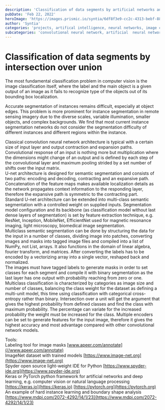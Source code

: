```yaml
---
description: 'Classification of data segments by artificial networks and deep learning'
pubDate: 'Feb 22, 2022'
heroImage: 'https://images.prismic.io/syntia/6df8f3e9-cc2c-4313-bebf-889e7a0f7393_14-00023-g002.png?auto=compress,format'
author: 'Syntia'
categories: 'projects, artifical intelligence, neural networks, image classification'
subcategories: 'convolutional neural network, artificial  neural network'
---
```

# **Classification of data segments by intersection over union**

The most fundamental classification problem in computer vision is the image classification itself, where the label and the main object is a given output of an image as it fails to recognize type of the objects out of its bounding box localization.

Accurate segmentation of instances remains difficult, especially at object edges. This problem is more prominent for instance segmentation in remote sensing imagery due to the diverse scales, variable illumination, smaller objects, and complex backgrounds. We find that most current instance segmentation networks do not consider the segmentation difficulty of different instances and different regions within the instance.

Classical convolution neural network architecture is typical with a certain size of input layer and output contraction and expansion paths. Convolutional response of an input is nothing more but multiplication where the dimensions might change of an output and is defined by each step of the convolutional layer and maximum pooling strided by a set number of shifts over the input matrix.  
U-net architecture is designed for semantic segmentation and consists of two paths: encoding and decoding, contracting and an expansive path. Concatenation of the feature maps makes available localization details as the network propagates context information to the responding layer, therefore the expansive path is symmetric to the contracting part.  
Standard U-net architecture can be extended into multi-class semantic segmentation with a controlled weight on supplied inputs. Segmentation model configuration and its backbone (as classification model without last dense layers of segmentation) is set by feature extraction technique, e.g. ResNet, Inception, MobileNet, EfficientNet used for magnetic resonance imaging, light microscopy, biomedical image segmentation.  
Multiclass semantic segmentation can be done by structuring the data for the input in a number of classes, dividing image into patches, converting images and masks into tagged image files and compiled into a list of NumPy, not List, arrays. It also functions in the domain of linear algebra, fourier transform, and matrices. After converting the labels has to be encoded by a vectorizing array into a single vector, reshaped back and normalized.  
The images must have tagged labels to generate masks in order to set classes for each segment and compile it with binary segmentation as the last layer has one output with probability reaching from zero or one.  
Multiclass classification is characterized by categories as image size and number of classes, balancing the class weight for the dataset as defining a multi-unit model, this time using classification with categorical cross-entropy rather than binary. Intersection over a unit will get the argument that gives the highest probability from defined classes and find the class with maximum probability. The percentage can variate for the increased probability the weight must be increased for the class. Multiple encoders can be set to generate features for the input image, therefore it gives the highest accuracy and most advantage compared with other convolutional network models.

  
Tools:  
Labeling tool for image masks [www.apeer.com/annotate](//www.apeer.com/annotate)  
ImageNet dataset with trained models [https://www.image-net.org](https://www.image-net.org)  
Spyder open source light-weight IDE for Python [https://www.spyder-ide.org](https://www.spyder-ide.org)  
Keras or PyTorch python framework for artificial networks and deep learning, e.g. computer vision or natural language processing [https://keras.io](https://keras.io) [https://pytorch.org](https://pytorch.org) An example of hard instance learning and boundary shape analysis [https://www.mdpi.com/2072-4292/14/1/23](https://www.mdpi.com/2072-4292/14/1/23)